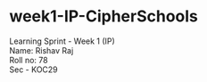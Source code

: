 # week1-IP-CipherSchools
Learning Sprint - Week 1 (IP)  
Name: Rishav Raj  
Roll no: 78  
Sec - KOC29 
